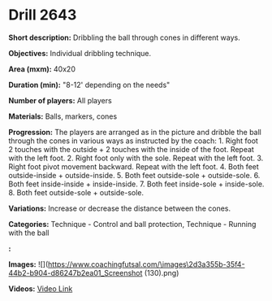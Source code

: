 # Drill 2643

**Short description:**
Dribbling the ball through cones in different ways.

**Objectives:**
Individual dribbling technique.

**Area (mxm):**
40x20

**Duration (min):**
"8-12' depending on the needs"

**Number of players:**
All players

**Materials:**
Balls, markers, cones

**Progression:**
The players are arranged as in the picture and dribble the ball through the cones in various ways as instructed by the coach: 1. Right foot 2 touches with the outside + 2 touches with the inside of the foot. Repeat with the left foot. 2. Right foot only with the sole. Repeat with the left foot. 3. Right foot pivot movement backward. Repeat with the left foot. 4. Both feet outside-inside + outside-inside. 5. Both feet outside-sole + outside-sole. 6. Both feet inside-inside + inside-inside. 7. Both feet inside-sole + inside-sole. 8. Both feet outside-sole + outside-sole.

**Variations:**
Increase or decrease the distance between the cones.

**Categories:**
Technique - Control and ball protection, Technique - Running with the ball

**:**


**Images:**
![](https://www.coachingfutsal.com/\images\2d3a355b-35f4-44b2-b904-d86247b2ea01_Screenshot (130).png)

**Videos:**
[Video Link](https://www.youtube.com/embed/8GPCEd1CJe0)

